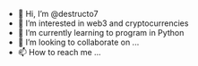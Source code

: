 - 👋 Hi, I’m @destructo7
- 👀 I’m interested in web3 and cryptocurrencies
- 🌱 I’m currently learning to program in Python
- 💞️ I’m looking to collaborate on ...
- 📫 How to reach me ...

<!---
destructo7/destructo7 is a ✨ special ✨ repository because its `README.md` (this file) appears on your GitHub profile.
You can click the Preview link to take a look at your changes.
--->
